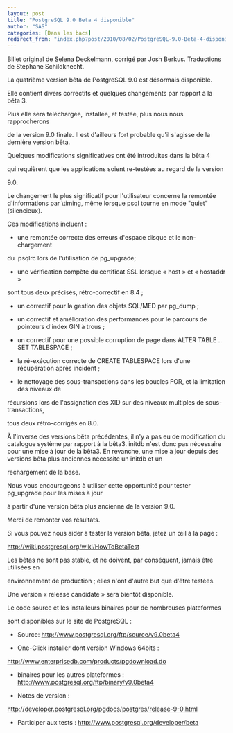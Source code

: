 ```yaml
---
layout: post
title: "PostgreSQL 9.0 Beta 4 disponible"
author: "SAS"
categories: [Dans les bacs]
redirect_from: "index.php?post/2010/08/02/PostgreSQL-9.0-Beta-4-disponible"
---
```





<!--more-->


Billet original de Selena Deckelmann, corrigé par Josh Berkus. Traductions de Stéphane Schildknecht.



La quatrième version bêta de PostgreSQL 9.0 est désormais disponible.

Elle contient divers correctifs et quelques changements par rapport à la bêta 3.



Plus elle sera téléchargée, installée, et testée, plus nous nous rapprocherons

de la version 9.0 finale. Il est d'ailleurs fort probable qu'il s'agisse de la dernière version bêta.



Quelques modifications significatives ont été introduites dans la bêta 4 

qui requièrent que les applications soient re-testées au regard de la version

9.0. 



Le changement le plus significatif pour l'utilisateur concerne la remontée d'informations par \timing, même lorsque psql tourne en mode "quiet" (silencieux).

Ces modifications incluent :



* une remontée correcte des erreurs d'espace disque et le non-chargement

du .psqlrc lors de l'utilisation de pg_upgrade;

* une vérification compète du certificat SSL lorsque « host » et « hostaddr »

sont tous deux précisés, rétro-correctif en 8.4 ;

* un correctif pour la gestion des objets SQL/MED par pg_dump ;

* un correctif et amélioration des performances pour le parcours de pointeurs d'index GIN à trous ;

* un correctif pour une possible corruption de page dans ALTER TABLE .. SET TABLESPACE ;

* la ré-exécution correcte de CREATE TABLESPACE lors d'une récupération après incident ;

* le nettoyage des sous-transactions dans les boucles FOR, et la limitation des niveaux de

récursions lors de l'assignation des XID sur des niveaux multiples de sous-transactions, 

tous deux rétro-corrigés en 8.0.



À l'inverse des versions bêta précédentes, il n'y a pas eu de modification du catalogue système par rapport à la bêta3. initdb n'est donc pas nécessaire pour une mise à jour de la bêta3. En revanche, une mise à jour depuis des versions bêta plus anciennes nécessite un initdb et un 

rechargement de la base.



Nous vous encourageons à utiliser cette opportunité pour tester pg_upgrade pour les mises à jour 

à partir d'une version bêta plus ancienne de la version 9.0.

Merci de remonter vos résultats.



Si vous pouvez nous aider à tester la version bêta, jetez un œil à la page :

http://wiki.postgresql.org/wiki/HowToBetaTest



Les bêtas ne sont pas stable, et ne doivent, par conséquent, jamais être utilisées en 

environnement de production ; elles n'ont d'autre but que d'être testées.

Une version « release candidate » sera bientôt disponible.



Le code source et les installeurs binaires pour de nombreuses plateformes 

sont disponibles sur le site de PostgreSQL :

* Source: http://www.postgresql.org/ftp/source/v9.0beta4

* One-Click installer dont version Windows 64bits :

http://www.enterprisedb.com/products/pgdownload.do

* binaires pour les autres plateformes : http://www.postgresql.org/ftp/binary/v9.0beta4

* Notes de version :

http://developer.postgresql.org/pgdocs/postgres/release-9-0.html

* Participer aux tests : http://www.postgresql.org/developer/beta
